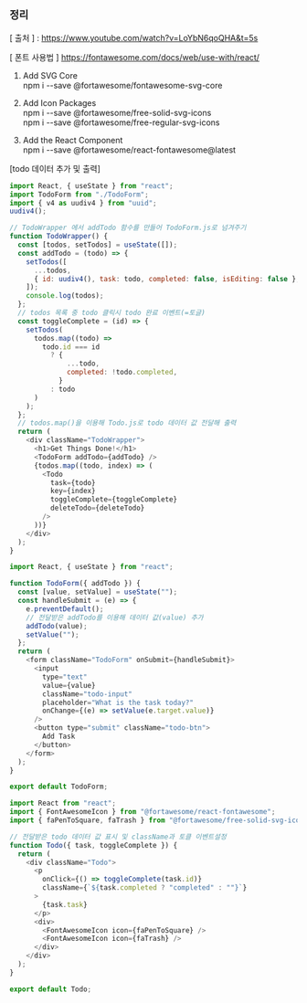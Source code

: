 ## `정리`

[ 출처 ] : https://www.youtube.com/watch?v=LoYbN6qoQHA&t=5s

[ 폰트 사용법 ]
https://fontawesome.com/docs/web/use-with/react/

1. Add SVG Core </br>
   npm i --save @fortawesome/fontawesome-svg-core

2. Add Icon Packages </br>
   npm i --save @fortawesome/free-solid-svg-icons </br>
   npm i --save @fortawesome/free-regular-svg-icons

3. Add the React Component </br>
   npm i --save @fortawesome/react-fontawesome@latest

[todo 데이터 추가 및 출력] </br>

```javascript
import React, { useState } from "react";
import TodoForm from "./TodoForm";
import { v4 as uudiv4 } from "uuid";
uudiv4();

// TodoWrapper 에서 addTodo 함수를 만들어 TodoForm.js로 넘겨주기
function TodoWrapper() {
  const [todos, setTodos] = useState([]);
  const addTodo = (todo) => {
    setTodos([
      ...todos,
      { id: uudiv4(), task: todo, completed: false, isEditing: false },
    ]);
    console.log(todos);
  };
  // todos 목록 중 todo 클릭시 todo 완료 이벤트(=토글)
  const toggleComplete = (id) => {
    setTodos(
      todos.map((todo) =>
        todo.id === id
          ? {
              ...todo,
              completed: !todo.completed,
            }
          : todo
      )
    );
  };
  // todos.map()을 이용해 Todo.js로 todo 데이터 값 전달해 출력
  return (
    <div className="TodoWrapper">
      <h1>Get Things Done!</h1>
      <TodoForm addTodo={addTodo} />
      {todos.map((todo, index) => (
        <Todo
          task={todo}
          key={index}
          toggleComplete={toggleComplete}
          deleteTodo={deleteTodo}
        />
      ))}
    </div>
  );
}
```

```javascript
import React, { useState } from "react";

function TodoForm({ addTodo }) {
  const [value, setValue] = useState("");
  const handleSubmit = (e) => {
    e.preventDefault();
    // 전달받은 addTodo를 이용해 데이터 값(value) 추가
    addTodo(value);
    setValue("");
  };
  return (
    <form className="TodoForm" onSubmit={handleSubmit}>
      <input
        type="text"
        value={value}
        className="todo-input"
        placeholder="What is the task today?"
        onChange={(e) => setValue(e.target.value)}
      />
      <button type="submit" className="todo-btn">
        Add Task
      </button>
    </form>
  );
}

export default TodoForm;
```

```javascript
import React from "react";
import { FontAwesomeIcon } from "@fortawesome/react-fontawesome";
import { faPenToSquare, faTrash } from "@fortawesome/free-solid-svg-icons";

// 전달받은 todo 데이터 값 표시 및 className과 토클 이벤트설정
function Todo({ task, toggleComplete }) {
  return (
    <div className="Todo">
      <p
        onClick={() => toggleComplete(task.id)}
        className={`${task.completed ? "completed" : ""}`}
      >
        {task.task}
      </p>
      <div>
        <FontAwesomeIcon icon={faPenToSquare} />
        <FontAwesomeIcon icon={faTrash} />
      </div>
    </div>
  );
}

export default Todo;
```
